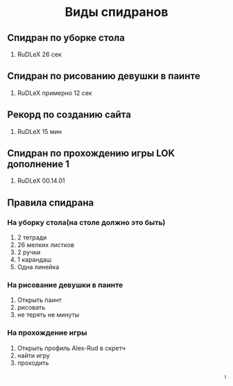 <!DOCTYPE html>
<html>
   <head>
      <meta charset="utf-8" />
   </head>
   <body>
     <h1 id="sp"align="center">Виды спидранов</h1>
     <h2>Спидран по уборке стола</h2>
     <ol>
        <li>RuDLeX 26 сек</li>
        </ol>
     <h2>Спидран по рисованию девушки в паинте</h2>
     <ol>
        <li>RuDLeX примерно 12 сек</li>
        </ol>
        <h2>Рекорд по созданию сайта</h2>
        <ol>
           <li>RuDLeX 15 мин</li>
           </ol>
           <h2>Спидран по прохождению игры LOK дополнение 1</h2>
           <ol>
              <li>RuDLeX 00.14.01</li>
              </ol>
      <h2>Правила спидрана</h2>
      <h3>На уборку стола(на столе должно это быть)</h3>
      <ol>
        <li>2 тетради</li>
        <li>26 мелких листков</li>
        <li>2 ручки</li>
        <li>1 карандаш</li>
        <li>Одна линейка</li>
        </ol>
        <h3>На рисование девушки в паинте</h3>
        <ol>
        <li>Открыть паинт</li>
        <li>рисовать</li>
        <li>не терять не минуты</li>
        </ol>
        <h3>На прохождение игры</h3>
        <ol>
        <li>Открыть профиль Alex-Rud в скретч</li>
        <li>найти игру</li>
        <li>проходить</li>
        </ol>

</head>
<marquee align="right" behavior="scroll" id="u">пасхалка</marquee>
</html>

